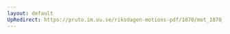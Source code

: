 ```yaml
---
layout: default
UpRedirect: https://pruto.im.uu.se/riksdagen-motions-pdf/1870/mot_1870__ak__fört/mot_1870__ak__fört-011.pdf
---
```

